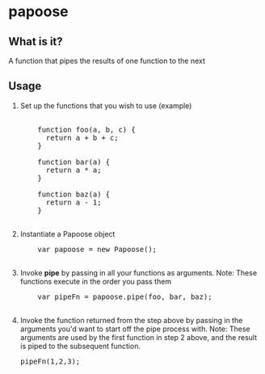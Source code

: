 # papoose

<h2>What is it?</h2>

A function that pipes the results of one function to the next

<h2>Usage</h2>
<ol>

  <li>
    Set up the functions that you wish to use (example)
  </li>

  <br>

  <pre>
    function foo(a, b, c) {
      return a + b + c;
    }

    function bar(a) {
      return a * a;
    }

    function baz(a) {
      return a - 1;
    }
  </pre>

  <li>Instantiate a Papoose object</li>

  <pre>
    var papoose = new Papoose();
  </pre>

  <li>
    Invoke <strong>pipe</strong> by passing in all your functions as arguments. Note: These functions execute in the order you pass them
  </li>

  <pre>
    var pipeFn = papoose.pipe(foo, bar, baz);
  </pre>

  <li>Invoke the function returned from the step above by passing in the arguments you'd want to start off the pipe process with. Note: These arguments are used by the first function in step 2 above, and the result is piped to the subsequent function.

  <pre>pipeFn(1,2,3);</pre>
</ol>

